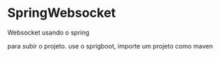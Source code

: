 # SpringWebsocket
Websocket usando o spring

para subir o projeto. use o sprigboot, importe um projeto como maven
